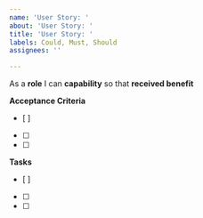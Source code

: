 ```yaml
---
name: 'User Story: '
about: 'User Story: '
title: 'User Story: '
labels: Could, Must, Should
assignees: ''

---
```


As a **role** I can **capability** so that **received benefit**

**Acceptance Criteria**
- [ ] 
- [ ] 
- [ ] 

**Tasks**
- [ ] 
- [ ] 
- [ ]
